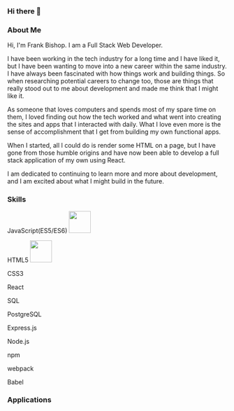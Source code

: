 ### Hi there 👋

### About Me 

Hi, I'm Frank Bishop. I am a Full Stack Web Developer.

I have been working in the tech industry for a long time and I have liked it, but I have been wanting to move into a new career within the same industry. I have always been fascinated with how things work and building things. So when researching potential careers to change too, those are things that really stood out to me about development and made me think that I might like it.

As someone that loves computers and spends most of my spare time on them, I loved finding out how the tech worked and what went into creating the sites and apps that I interacted with daily. What I love even more is the sense of accomplishment that I get from building my own functional apps.

When I started, all I could do is render some HTML on a page, but I have gone from those humble origins and have now been able to develop a full stack application of my own using React.

I am dedicated to continuing to learn more and more about development, and I am excited about what I might build in the future.

### Skills

JavaScript(ES5/ES6) <img src="https://user-images.githubusercontent.com/75149451/115597854-9a236a00-a28e-11eb-9e85-dc3e15aff2f2.png" width="50px">

HTML5 <img src="https://mpng.subpng.com/20180802/tpl/kisspng-logo-html5-brand-clip-art-%E6%9D%89-%E5%B1%B1-%E8%89%AF-%E9%9B%84-5b62be01b565d5.334247781533197825743.jpg" width="50px">

CSS3

React

SQL

PostgreSQL

Express.js

Node.js

npm

webpack

Babel

### Applications





<!--
**FrankBishop/FrankBishop** is a ✨ _special_ ✨ repository because its `README.md` (this file) appears on your GitHub profile.

Here are some ideas to get you started:

- 🔭 I’m currently working on ...
- 🌱 I’m currently learning ...
- 👯 I’m looking to collaborate on ...
- 🤔 I’m looking for help with ...
- 💬 Ask me about ...
- 📫 How to reach me: ...
- 😄 Pronouns: ...
- ⚡ Fun fact: ...
-->
